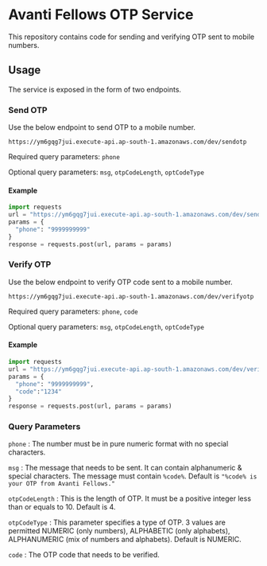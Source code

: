 # Avanti Fellows OTP Service

This repository contains code for sending and verifying OTP sent to mobile numbers.

## Usage
The service is exposed in the form of two endpoints.

### Send OTP
Use the below endpoint to send OTP to a mobile number.
```
https://ym6gqg7jui.execute-api.ap-south-1.amazonaws.com/dev/sendotp
```
Required query parameters: `phone`

Optional query parameters: `msg`, `otpCodeLength`, `optCodeType`

#### Example
```py
import requests
url = "https://ym6gqg7jui.execute-api.ap-south-1.amazonaws.com/dev/sendotp"
params = {
  "phone": "9999999999"
}
response = requests.post(url, params = params)
```

### Verify OTP
Use the below endpoint to verify OTP code sent to a mobile number.
```
https://ym6gqg7jui.execute-api.ap-south-1.amazonaws.com/dev/verifyotp
```
Required query parameters: `phone`, `code`

Optional query parameters: `msg`, `otpCodeLength`, `optCodeType`

#### Example
```py
import requests
url = "https://ym6gqg7jui.execute-api.ap-south-1.amazonaws.com/dev/verifyotp"
params = {
  "phone": "9999999999",
  "code":"1234"
}
response = requests.post(url, params = params)
```

### Query Parameters
`phone` : The number must be in pure numeric format with no special characters. <br/>

`msg` : The message that needs to be sent. It can contain alphanumeric & special characters. The message must contain `%code%`.
Default is `"%code% is your OTP from Avanti Fellows."` <br/>

`otpCodeLength` : This is the length of OTP. It must be a positive integer less than or equals to 10.
Default is 4. <br/>

`otpCodeType` : This parameter specifies a type of OTP. 3 values are permitted NUMERIC (only numbers), ALPHABETIC (only alphabets), ALPHANUMERIC (mix of numbers and alphabets).
Default is NUMERIC. <br/>

`code`  : The OTP code that needs to be verified.
